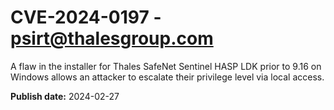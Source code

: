 # CVE-2024-0197 - psirt@thalesgroup.com

A flaw in the installer for Thales SafeNet Sentinel HASP LDK prior to 9.16 on Windows allows an attacker to escalate their privilege level via local access.



**Publish date:** 2024-02-27
